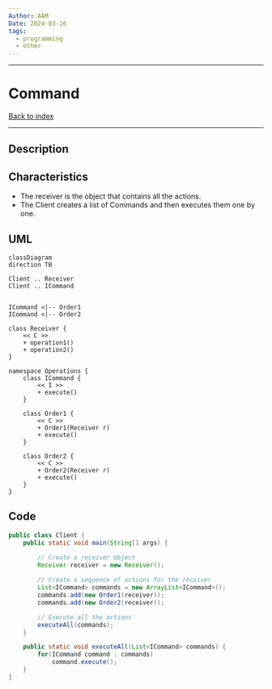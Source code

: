 ```yaml
---
Author: AAM
Date: 2024-03-16
tags:
  - programming
  - other
---
```

---
# Command

[Back to index](../PATTERNS.md)

---

## Description


## Characteristics

- The receiver is the object that contains all the actions.
- The Client creates a list of Commands and then executes them one by one.

## UML

```mermaid
classDiagram
direction TB

Client .. Receiver 
Client .. ICommand 


ICommand <|-- Order1
ICommand <|-- Order2

class Receiver {
	<< C >>
	+ operation1()
	+ operation2() 
}

namespace Operations {
	class ICommand {
		<< I >>
		+ execute()
	}
	
	class Order1 {
		<< C >>
		+ Order1(Receiver r)
		+ execute()
	}
	
	class Order2 {
		<< C >>
		+ Order2(Receiver r)
		+ execute()
	}
}
```
## Code

```java
public class Client { 
	public static void main(String[] args) {

		// Create a receiver object
		Receiver receiver = new Receiver();
		
		// Create a sequence of actions for the receiver
		List<ICommand> commands = new ArrayList<ICommand>();
		commands.add(new Order1(receiver));
		commands.add(new Order2(receiver));

		// Execute all the actions
		executeAll(commands);
	}

	public static void executeAll(List<ICommand> commands) {
		for(ICommand command : commands)
			command.execute();
	}
}
```